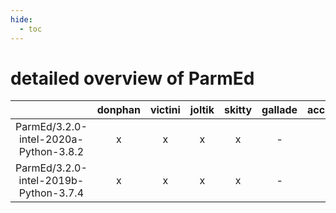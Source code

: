 ```yaml
---
hide:
  - toc
---
```


detailed overview of ParmEd
===========================

| |donphan|victini|joltik|skitty|gallade|accelgor|swalot|doduo|
| :---: | :---: | :---: | :---: | :---: | :---: | :---: | :---: | :---: |
|ParmEd/3.2.0-intel-2020a-Python-3.8.2|x|x|x|x|-|-|x|x|
|ParmEd/3.2.0-intel-2019b-Python-3.7.4|x|x|x|x|-|-|-|x|

